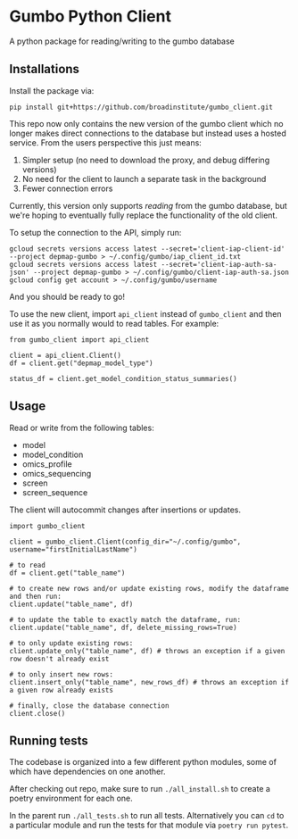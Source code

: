 # Gumbo Python Client

A python package for reading/writing to the gumbo database


## Installations

Install the package via:

```
pip install git+https://github.com/broadinstitute/gumbo_client.git
```

This repo now only contains the new version of the gumbo client which no
longer makes direct connections to the database but instead uses a hosted
service. From the users perspective this just means:

1. Simpler setup (no need to download the proxy, and debug differing versions)
2. No need for the client to launch a separate task in the background
3. Fewer connection errors 

Currently, this version only supports _reading_ from the gumbo database, but we're hoping to eventually fully replace the functionality of the old client.

To setup the connection to the API, simply run:
```
gcloud secrets versions access latest --secret='client-iap-client-id' --project depmap-gumbo > ~/.config/gumbo/iap_client_id.txt
gcloud secrets versions access latest --secret='client-iap-auth-sa-json' --project depmap-gumbo > ~/.config/gumbo/client-iap-auth-sa.json
gcloud config get account > ~/.config/gumbo/username
```
And you should be ready to go!

To use the new client, import `api_client` instead of `gumbo_client` and then use it as you normally would to read tables. For example:
```
from gumbo_client import api_client

client = api_client.Client()
df = client.get("depmap_model_type")

status_df = client.get_model_condition_status_summaries()
```


## Usage

Read or write from the following tables:
- model
- model_condition
- omics_profile
- omics_sequencing
- screen
- screen_sequence

The client will autocommit changes after insertions or updates.

```
import gumbo_client

client = gumbo_client.Client(config_dir="~/.config/gumbo", username="firstInitialLastName")

# to read
df = client.get("table_name")

# to create new rows and/or update existing rows, modify the dataframe and then run:
client.update("table_name", df)

# to update the table to exactly match the dataframe, run:
client.update("table_name", df, delete_missing_rows=True)

# to only update existing rows:
client.update_only("table_name", df) # throws an exception if a given row doesn't already exist

# to only insert new rows:
client.insert_only("table_name", new_rows_df) # throws an exception if a given row already exists

# finally, close the database connection
client.close()
```

## Running tests

The codebase is organized into a few different python modules, some of which
have dependencies on one another.

After checking out repo, make sure to run `./all_install.sh` to create a
poetry environment for each one.

In the parent run `./all_tests.sh` to run all tests. Alternatively you can
`cd` to a particular module and run the tests for that module via `poetry
run pytest`.


